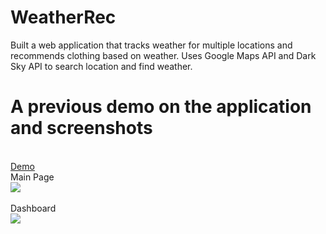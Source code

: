 # WeatherRec 
Built a web application that tracks weather for multiple locations and recommends clothing based on weather. Uses Google Maps API and Dark Sky API to search location and find weather. 
<br/>
# A previous demo on the application and screenshots 
<br/>
<a href="https://streamable.com/j9q25"> Demo </a>
<br/>
Main Page <br/>
<img src="https://i.imgur.com/jlJ7jLe.png"/>
<br/>
<br/>
Dashboard <br/>
<img src="https://i.imgur.com/6X1JkQ4.png"/>

